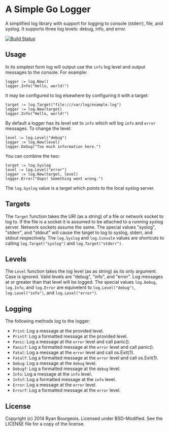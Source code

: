 A Simple Go Logger
==================
A simplified log library with support for logging to console (stderr), file,
and syslog.  It supports three log levels: debug, info, and error.

[![Build Status](https://travis-ci.org/BlueDragonX/simplelog.svg?branch=master)](https://travis-ci.org/BlueDragonX/simplelog)

Usage
-----
In its simplest form log will output use the `info` log level and output
messages to the console. For example:

	logger := log.New()
	logger.Info("Hello, world!")

It may be configured to log elsewhere by configuring it with a target:

	target := log.Target("file:///var/log/example.log")
	logger := log.New(target)
	logger.Info("Hello, world!")

By default a logger has its level set to `info` which will log `info` and
`error` messages. To change the level:

	level := log.Level("debug")
	logger := log.New(level)
	logger.Debug("Too much information here.")

You can combine the two:

	target := log.Syslog
	level := log.Level("error")
	logger := log.New(target, level)
	logger.Error("Oops! Something went wrong.")

The `log.Syslog` value is a target which points to the local syslog server.

Targets
-------
The `Target` function takes the URI (as a string) of a file or network socket
to log to. If the file is a socket it is assumed to be attached to a running
syslog server. Network sockets assume the same. The special values "syslog",
"stderr", and "stdout" will cause the target to log to syslog, stderr, and
stdout respectively. The `log.Syslog` and `log.Console` values are shortcuts to
calling `log.Target("syslog")` and `log.Target("stderr")`.

Levels
------
The `Level` function takes the log level (as as string) as its only argument.
Case is ignored. Valid levels are "debug", "info", and "error". Log messages at
or greater than that level will be logged. The special values `log.Debug`,
`log.Info`, and `log.Error` are equivelent to `log.Level("debug")`,
`log.Level("info")`, and `log.Level("error")`.

Logging
-------
The following methods log to the logger:

- `Print`: Log a message at the provided level.
- `Printf`: Log a formatted message at the provided level.
- `Panic`: Log a message at the `error` level and call panic().
- `Panicf`: Log a formatted message at the `error` level and call panic().
- `Fatal`: Log a message at the `error` level and call os.Exit(1).
- `Fatalf`: Log a formatted message at the `error` level and call os.Exit(1).
- `Debug`: Log a message at the `debug` level.
- `Debugf`: Log a formatted message at the `debug` level.
- `Info`: Log a message at the `info` level.
- `Infof`: Log a formatted message at the `info` level.
- `Error`: Log a message at the `error` level.
- `Errorf`: Log a formatted message at the `error` level.

License
-------
Copyright (c) 2014 Ryan Bourgeois. Licensed under BSD-Modified. See the LICENSE
file for a copy of the license.
